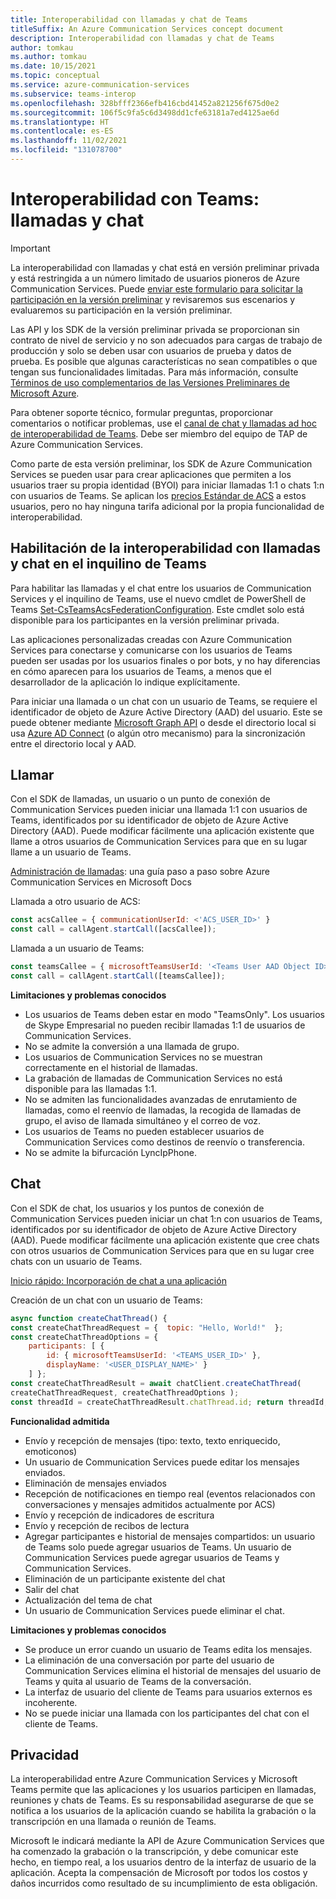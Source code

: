 ```yaml
---
title: Interoperabilidad con llamadas y chat de Teams
titleSuffix: An Azure Communication Services concept document
description: Interoperabilidad con llamadas y chat de Teams
author: tomkau
ms.author: tomkau
ms.date: 10/15/2021
ms.topic: conceptual
ms.service: azure-communication-services
ms.subservice: teams-interop
ms.openlocfilehash: 328bfff2366efb416cbd41452a821256f675d0e2
ms.sourcegitcommit: 106f5c9fa5c6d3498dd1cfe63181a7ed4125ae6d
ms.translationtype: HT
ms.contentlocale: es-ES
ms.lasthandoff: 11/02/2021
ms.locfileid: "131078700"
---
```

# <a name="teams-interoperability-calling-and-chat"></a>Interoperabilidad con Teams: llamadas y chat

> [!IMPORTANT]
> La interoperabilidad con llamadas y chat está en versión preliminar privada y está restringida a un número limitado de usuarios pioneros de Azure Communication Services. Puede [enviar este formulario para solicitar la participación en la versión preliminar](https://forms.office.com/r/F3WLqPjw0D) y revisaremos sus escenarios y evaluaremos su participación en la versión preliminar.
>
> Las API y los SDK de la versión preliminar privada se proporcionan sin contrato de nivel de servicio y no son adecuados para cargas de trabajo de producción y solo se deben usar con usuarios de prueba y datos de prueba. Es posible que algunas características no sean compatibles o que tengan sus funcionalidades limitadas. Para más información, consulte [Términos de uso complementarios de las Versiones Preliminares de Microsoft Azure](https://azure.microsoft.com/support/legal/preview-supplemental-terms/).
> 
> Para obtener soporte técnico, formular preguntas, proporcionar comentarios o notificar problemas, use el [canal de chat y llamadas ad hoc de interoperabilidad de Teams](https://teams.microsoft.com/l/channel/19%3abfc7d5e0b883455e80c9509e60f908fb%40thread.tacv2/Teams%2520Interop%2520ad%2520hoc%2520calling%2520and%2520chat?groupId=d78f76f3-4229-4262-abfb-172587b7a6bb&tenantId=72f988bf-86f1-41af-91ab-2d7cd011db47). Debe ser miembro del equipo de TAP de Azure Communication Services.

Como parte de esta versión preliminar, los SDK de Azure Communication Services se pueden usar para crear aplicaciones que permiten a los usuarios traer su propia identidad (BYOI) para iniciar llamadas 1:1 o chats 1:n con usuarios de Teams. Se aplican los [precios Estándar de ACS](https://azure.microsoft.com/pricing/details/communication-services/) a estos usuarios, pero no hay ninguna tarifa adicional por la propia funcionalidad de interoperabilidad.



## <a name="enabling-calling-and-chat-interoperability-in-your-teams-tenant"></a>Habilitación de la interoperabilidad con llamadas y chat en el inquilino de Teams
Para habilitar las llamadas y el chat entre los usuarios de Communication Services y el inquilino de Teams, use el nuevo cmdlet de PowerShell de Teams [Set-CsTeamsAcsFederationConfiguration](/powershell/module/teams/set-csteamsacsfederationconfiguration). Este cmdlet solo está disponible para los participantes en la versión preliminar privada. 

Las aplicaciones personalizadas creadas con Azure Communication Services para conectarse y comunicarse con los usuarios de Teams pueden ser usadas por los usuarios finales o por bots, y no hay diferencias en cómo aparecen para los usuarios de Teams, a menos que el desarrollador de la aplicación lo indique explícitamente.

Para iniciar una llamada o un chat con un usuario de Teams, se requiere el identificador de objeto de Azure Active Directory (AAD) del usuario. Este se puede obtener mediante [Microsoft Graph API](/graph/api/resources/users) o desde el directorio local si usa [Azure AD Connect](../../../active-directory/hybrid/how-to-connect-sync-whatis.md) (o algún otro mecanismo) para la sincronización entre el directorio local y AAD.

## <a name="calling"></a>Llamar
Con el SDK de llamadas, un usuario o un punto de conexión de Communication Services pueden iniciar una llamada 1:1 con usuarios de Teams, identificados por su identificador de objeto de Azure Active Directory (AAD). Puede modificar fácilmente una aplicación existente que llame a otros usuarios de Communication Services para que en su lugar llame a un usuario de Teams.
 
[Administración de llamadas](../../how-tos/calling-sdk/manage-calls.md?pivots=platform-web): una guía paso a paso sobre Azure Communication Services en Microsoft Docs

Llamada a otro usuario de ACS:
```js
const acsCallee = { communicationUserId: <'ACS_USER_ID>' }
const call = callAgent.startCall([acsCallee]);
```

Llamada a un usuario de Teams:
```js
const teamsCallee = { microsoftTeamsUserId: '<Teams User AAD Object ID>' }
const call = callAgent.startCall([teamsCallee]);
```
 
**Limitaciones y problemas conocidos**
- Los usuarios de Teams deben estar en modo "TeamsOnly". Los usuarios de Skype Empresarial no pueden recibir llamadas 1:1 de usuarios de Communication Services.
- No se admite la conversión a una llamada de grupo.
- Los usuarios de Communication Services no se muestran correctamente en el historial de llamadas.
- La grabación de llamadas de Communication Services no está disponible para las llamadas 1:1.
- No se admiten las funcionalidades avanzadas de enrutamiento de llamadas, como el reenvío de llamadas, la recogida de llamadas de grupo, el aviso de llamada simultáneo y el correo de voz.
- Los usuarios de Teams no pueden establecer usuarios de Communication Services como destinos de reenvío o transferencia.
- No se admite la bifurcación LyncIpPhone.

## <a name="chat"></a>Chat
Con el SDK de chat, los usuarios y los puntos de conexión de Communication Services pueden iniciar un chat 1:n con usuarios de Teams, identificados por su identificador de objeto de Azure Active Directory (AAD). Puede modificar fácilmente una aplicación existente que cree chats con otros usuarios de Communication Services para que en su lugar cree chats con un usuario de Teams.
                                            
[Inicio rápido: Incorporación de chat a una aplicación](../../quickstarts/chat/get-started.md?pivots=programming-language-javascript)

Creación de un chat con un usuario de Teams:
```js
async function createChatThread() { 
const createChatThreadRequest = {  topic: "Hello, World!"  }; 
const createChatThreadOptions = {
    participants: [ { 
        id: { microsoftTeamsUserId: '<TEAMS_USER_ID>' }, 
        displayName: '<USER_DISPLAY_NAME>' }
    ] }; 
const createChatThreadResult = await chatClient.createChatThread( 
createChatThreadRequest, createChatThreadOptions ); 
const threadId = createChatThreadResult.chatThread.id; return threadId; }
```                                         

**Funcionalidad admitida**
-   Envío y recepción de mensajes (tipo: texto, texto enriquecido, emoticonos) 
-   Un usuario de Communication Services puede editar los mensajes enviados.
-   Eliminación de mensajes enviados
-   Recepción de notificaciones en tiempo real (eventos relacionados con conversaciones y mensajes admitidos actualmente por ACS)
-   Envío y recepción de indicadores de escritura
-   Envío y recepción de recibos de lectura
-   Agregar participantes e historial de mensajes compartidos: un usuario de Teams solo puede agregar usuarios de Teams. Un usuario de Communication Services puede agregar usuarios de Teams y Communication Services.
-   Eliminación de un participante existente del chat
-   Salir del chat
-   Actualización del tema de chat
-   Un usuario de Communication Services puede eliminar el chat.


**Limitaciones y problemas conocidos**
- Se produce un error cuando un usuario de Teams edita los mensajes.
- La eliminación de una conversación por parte del usuario de Communication Services elimina el historial de mensajes del usuario de Teams y quita al usuario de Teams de la conversación.
- La interfaz de usuario del cliente de Teams para usuarios externos es incoherente.
- No se puede iniciar una llamada con los participantes del chat con el cliente de Teams.


## <a name="privacy"></a>Privacidad
La interoperabilidad entre Azure Communication Services y Microsoft Teams permite que las aplicaciones y los usuarios participen en llamadas, reuniones y chats de Teams. Es su responsabilidad asegurarse de que se notifica a los usuarios de la aplicación cuando se habilita la grabación o la transcripción en una llamada o reunión de Teams.

Microsoft le indicará mediante la API de Azure Communication Services que ha comenzado la grabación o la transcripción, y debe comunicar este hecho, en tiempo real, a los usuarios dentro de la interfaz de usuario de la aplicación. Acepta la compensación de Microsoft por todos los costos y daños incurridos como resultado de su incumplimiento de esta obligación.
